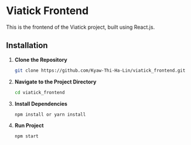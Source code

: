 # Viatick Frontend

This is the frontend of the Viatick project, built using React.js.

## Installation

1. **Clone the Repository**

   ```bash
   git clone https://github.com/Kyaw-Thi-Ha-Lin/viatick_frontend.git

2. **Navigate to the Project Directory**

   ```bash
   cd viatick_frontend

3. **Install Dependencies**

   ```bash
   npm install or yarn install

4. **Run Project**

   ```bash
   npm start
